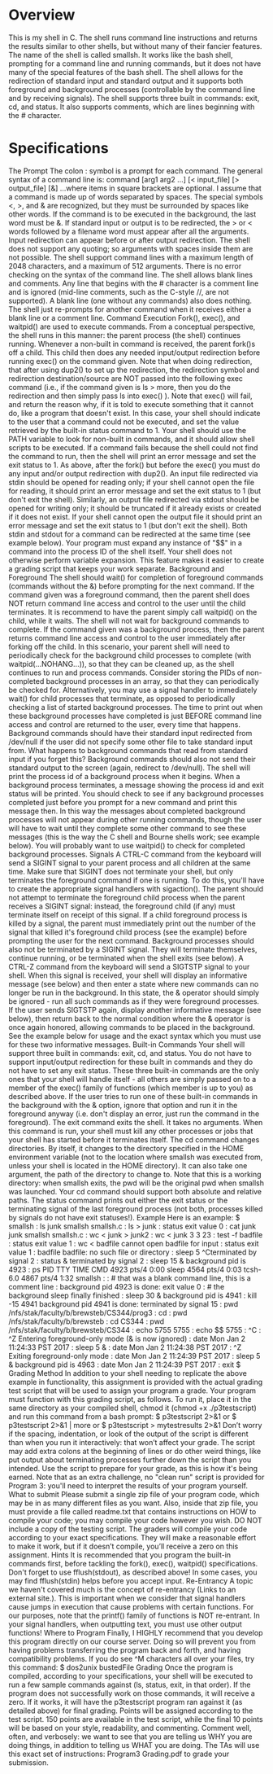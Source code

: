 
<h1>Overview</h1>
This is my shell in C. The shell runs command line instructions and returns the results similar to other shells, but without many of their fancier features.
The name of the shell is called smallsh. It works like the bash shell, prompting for a command line and running commands, but it does not have many of the special features of the bash shell.
The shell allows for the redirection of standard input and standard output and it supports both foreground and background processes (controllable by the command line and by receiving signals).
The shell supports three built in commands: exit, cd, and status. It also supports comments, which are lines beginning with the # character.

<h1>Specifications</h1>
The Prompt
The colon : symbol is a prompt for each command. 
The general syntax of a command line is:
command [arg1 arg2 ...] [< input_file] [> output_file] [&]
…where items in square brackets are optional.  I assume that a command is made up of words separated by spaces. The special symbols <, >, and & are recognized, but they must be surrounded by spaces like other words. If the command is to be executed in the background, the last word must be &. If standard input or output is to be redirected, the > or < words followed by a filename word must appear after all the arguments. Input redirection can appear before or after output redirection.
The shell does not support any quoting; so arguments with spaces inside them are not possible.
The shell support command lines with a maximum length of 2048 characters, and a maximum of 512 arguments. There is no error checking on the syntax of the command line.
The shell allows blank lines and comments. Any line that begins with the # character is a comment line and is ignored (mid-line comments, such as the C-style //, are not supported).  A blank line (one without any commands) also does nothing. The shell just re-prompts for another command when it receives either a blank line or a comment line.
Command Execution
Fork(), exec(), and waitpid() are used to execute commands. From a conceptual perspective, the shell runs in this manner: the parent process (the shell) continues running. Whenever a non-built in command is received, the parent fork()s off a child. This child then does any needed input/output redirection before running exec() on the command given. Note that when doing redirection, that after using dup2() to set up the redirection, the redirection symbol and redirection destination/source are NOT passed into the following exec command (i.e., if the command given is ls > more, then you do the redirection and then simply pass ls into exec() ).
Note that exec() will fail, and return the reason why, if it is told to execute something that it cannot do, like a program that doesn't exist. In this case, your shell should indicate to the user that a command could not be executed, and set the value retrieved by the built-in status command to 1.
Your shell should use the PATH variable to look for non-built in commands, and it should allow shell scripts to be executed. If a command fails because the shell could not find the command to run, then the shell will print an error message and set the exit status to 1.
As above, after the fork() but before the exec() you must do any input and/or output redirection with dup2(). An input file redirected via stdin should be opened for reading only; if your shell cannot open the file for reading, it should print an error message and set the exit status to 1 (but don't exit the shell). Similarly, an output file redirected via stdout should be opened for writing only; it should be truncated if it already exists or created if it does not exist. If your shell cannot open the output file it should print an error message and set the exit status to 1 (but don't exit the shell).
Both stdin and stdout for a command can be redirected at the same time (see example below).
Your program must expand any instance of "$$" in a command into the process ID of the shell itself. Your shell does not otherwise perform variable expansion. This feature makes it easier to create a grading script that keeps your work separate.
Background and Foreground
The shell should wait() for completion of foreground commands (commands without the &) before prompting for the next command. If the command given was a foreground command, then the parent shell does NOT return command line access and control to the user until the child terminates. It is recommend to have the parent simply call waitpid() on the child, while it waits.
The shell will not wait for background commands to complete. If the command given was a background process, then the parent returns command line access and control to the user immediately after forking off the child. In this scenario, your parent shell will need to periodically check for the background child processes to complete (with waitpid(...NOHANG...)), so that they can be cleaned up, as the shell continues to run and process commands. Consider storing the PIDs of non-completed background processes in an array, so that they can periodically be checked for. Alternatively, you may use a signal handler to immediately wait() for child processes that terminate, as opposed to periodically checking a list of started background processes. The time to print out when these background processes have completed is just BEFORE command line access and control are returned to the user, every time that happens. 
Background commands should have their standard input redirected from /dev/null if the user did not specify some other file to take standard input from. What happens to background commands that read from standard input if you forget this? Background commands should also not send their standard output to the screen (again, redirect to /dev/null).
The shell will print the process id of a background process when it begins. When a background process terminates, a message showing the process id and exit status will be printed. You should check to see if any background processes completed just before you prompt for a new command and print this message then. In this way the messages about completed background processes will not appear during other running commands, though the user will have to wait until they complete some other command to see these messages (this is the way the C shell and Bourne shells work; see example below). You will probably want to use waitpid() to check for completed background processes.
Signals
A CTRL-C command from the keyboard will send a SIGINT signal to your parent process and all children at the same time. Make sure that SIGINT does not terminate your shell, but only terminates the foreground command if one is running. To do this, you'll have to create the appropriate signal handlers with sigaction(). The parent should not attempt to terminate the foreground child process when the parent receives a SIGINT signal: instead, the foreground child (if any) must terminate itself on receipt of this signal.
If a child foreground process is killed by a signal, the parent must immediately print out the number of the signal that killed it's foreground child process (see the example) before prompting the user for the next command.
Background processes should also not be terminated by a SIGINT signal. They will terminate themselves, continue running, or be terminated when the shell exits (see below).
A CTRL-Z command from the keyboard will send a SIGTSTP signal to your shell. When this signal is received, your shell will display an informative message (see below) and then enter a state where new commands can no longer be run in the background. In this state, the & operator should simply be ignored - run all such commands as if they were foreground processes. If the user sends SIGTSTP again, display another informative message (see below), then return back to the normal condition where the & operator is once again honored, allowing commands to be placed in the background. See the example below for usage and the exact syntax which you must use for these two informative messages.
Built-in Commands
Your shell will support three built in commands: exit, cd, and status. You do not have to support input/output redirection for these built in commands and they do not have to set any exit status. These three built-in commands are the only ones that your shell will handle itself - all others are simply passed on to a member of the exec() family of functions (which member is up to you) as described above.
If the user tries to run one of these built-in commands in the background with the & option, ignore that option and run it in the foreground anyway (i.e. don't display an error, just run the command in the foreground).
The exit command exits the shell. It takes no arguments. When this command is run, your shell must kill any other processes or jobs that your shell has started before it terminates itself.
The cd command changes directories.  By itself, it changes to the directory specified in the HOME environment variable (not to the location where smallsh was executed from, unless your shell is located in the HOME directory).  It can also take one argument, the path of the directory to change to. Note that this is a working directory: when smallsh exits, the pwd will be the original pwd when smallsh was launched. Your cd command should support both absolute and relative paths.
The status command prints out either the exit status or the terminating signal of the last foreground process (not both, processes killed by signals do not have exit statuses!).
Example
Here is an example:
$ smallsh
: ls
junk   smallsh    smallsh.c
: ls > junk
 : status
 exit value 0
: cat junk
junk
smallsh
smallsh.c
: wc < junk > junk2
: wc < junk
       3       3      23
: test -f badfile
: status
exit value 1
: wc < badfile
cannot open badfile for input
: status
exit value 1
: badfile
badfile: no such file or directory
: sleep 5
^Cterminated by signal 2
: status &
terminated by signal 2
: sleep 15 &
background pid is 4923
: ps
   PID TTY      TIME CMD
  4923 pts/4    0:00 sleep
  4564 pts/4    0:03 tcsh-6.0
  4867 pts/4    1:32 smallsh
: 
: # that was a blank command line, this is a comment line
:
background pid 4923 is done: exit value 0
: # the background sleep finally finished
: sleep 30 &
background pid is 4941
: kill -15 4941
background pid 4941 is done: terminated by signal 15
: pwd
/nfs/stak/faculty/b/brewsteb/CS344/prog3
: cd
: pwd
/nfs/stak/faculty/b/brewsteb
: cd CS344
: pwd
/nfs/stak/faculty/b/brewsteb/CS344
: echo 5755
5755
: echo $$
5755
: ^C
: ^Z
Entering foreground-only mode (& is now ignored)
: date
Mon Jan  2 11:24:33 PST 2017
: sleep 5 &
: date
Mon Jan  2 11:24:38 PST 2017
: ^Z
Exiting foreground-only mode
: date
Mon Jan  2 11:24:39 PST 2017
: sleep 5 &
background pid is 4963
: date
Mon Jan  2 11:24:39 PST 2017
: exit
$
Grading Method
In addition to your shell needing to replicate the above example in functionality, this assignment is provided with the actual grading test script  that will be used to assign your program a grade. Your program must function with this grading script, as follows. To run it, place it in the same directory as your compiled shell, chmod it (chmod +x ./p3testscript) and run this command from a bash prompt:
$ p3testscript 2>&1
or
$ p3testscript 2>&1 | more
or
$ p3testscript > mytestresults 2>&1 
Don’t worry if the spacing, indentation, or look of the output of the script is different than when you run it interactively: that won’t affect your grade. The script may add extra colons at the beginning of lines or do other weird things, like put output about terminating processes further down the script than you intended. Use the script to prepare for your grade, as this is how it's being earned.
Note that as an extra challenge, no "clean run" script is provided for Program 3: you'll need to interpret the results of your program yourself.
What to submit
Please submit a single zip file of your program code, which may be in as many different files as you want. Also, inside that zip file, you must provide a file called readme.txt that contains instructions on HOW to compile your code; you may compile your code however you wish. DO NOT include a copy of the testing script.
The graders will compile your code according to your exact specifications. They will make a reasonable effort to make it work, but if it doesn’t compile, you’ll receive a zero on this assignment.
Hints
It is recommended that you program the built-in commands first, before tackling the fork(), exec(), waitpid() specifications.
Don't forget to use fflush(stdout), as described above! In some cases, you may find fflush(stdin) helps before you accept input.
Re-Entrancy
A topic we haven't covered much is the concept of re-entrancy (Links to an external site.). This is important when we consider that signal handlers cause jumps in execution that cause problems with certain functions.
For our purposes, note that the printf() family of functions is NOT re-entrant. In your signal handlers, when outputting text, you must use other output functions!
Where to Program
Finally, I HIGHLY recommend that you develop this program directly on our course server. Doing so will prevent you from having problems transferring the program back and forth, and having compatibility problems.
If you do see ^M characters all over your files, try this command:
$ dos2unix bustedFile
Grading
Once the program is compiled, according to your specifications, your shell will be executed to run a few sample commands against (ls, status, exit, in that order). If the program does not successfully work on those commands, it will receive a zero. If it works, it will have the p3testscript program ran against it (as detailed above) for final grading. Points will be assigned according to the test script.
150 points are available in the test script, while the final 10 points will be based on your style, readability, and commenting. Comment well, often, and verbosely: we want to see that you are telling us WHY you are doing things, in addition to telling us WHAT you are doing.
The TAs will use this exact set of instructions: Program3 Grading.pdf   to grade your submission.

